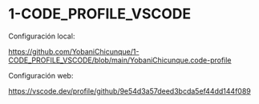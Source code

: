 # 1-CODE_PROFILE_VSCODE

Configuración local:

https://github.com/YobaniChicunque/1-CODE_PROFILE_VSCODE/blob/main/YobaniChicunque.code-profile

Configuración web:

https://vscode.dev/profile/github/9e54d3a57deed3bcda5ef44dd144f089




